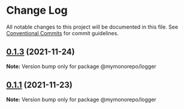 # Change Log

All notable changes to this project will be documented in this file.
See [Conventional Commits](https://conventionalcommits.org) for commit guidelines.

## [0.1.3](https://github.com/hamza-ghufran/repo-packages/compare/v0.1.2...v0.1.3) (2021-11-24)

**Note:** Version bump only for package @mymonorepo/logger





## [0.1.1](https://github.com/hamza-ghufran/repo-packages/compare/v0.1.0...v0.1.1) (2021-11-23)

**Note:** Version bump only for package @mymonorepo/logger
